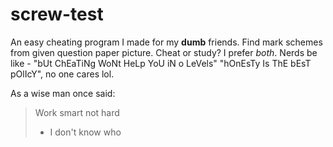 # screw-test
An easy cheating program I made for my **dumb** friends. Find mark schemes from
given question paper picture. Cheat or study? I prefer *both*. Nerds be like -
"bUt ChEaTiNg WoNt HeLp YoU iN o LeVels" "hOnEsTy Is ThE bEsT pOlIcY", no one
cares lol.

As a wise man once said:

> Work smart not hard
> - I don't know who
